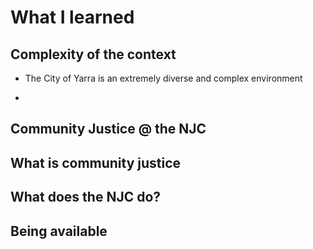 # What I learned

## Complexity of the context
* The City of Yarra is an extremely diverse and complex environment

*

## Community Justice @ the NJC

## What is community justice
## What does the NJC do?
## Being available
